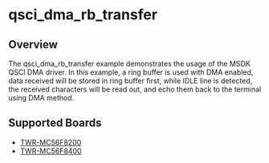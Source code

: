 # qsci_dma_rb_transfer

## Overview
The qsci_dma_rb_transfer example demonstrates the usage of the MSDK QSCI DMA driver. 
In this example, a ring buffer is used with DMA enabled, data received will be stored
in ring buffer first, while IDLE line is detected, the received characters will be read out,
and echo them back to the terminal using DMA method.

## Supported Boards
- [TWR-MC56F8200](../../../_boards/twrmc56f8200/driver_examples/qsci/dma_rb_transfer/example_board_readme.md)
- [TWR-MC56F8400](../../../_boards/twrmc56f8400/driver_examples/qsci/dma_rb_transfer/example_board_readme.md)
